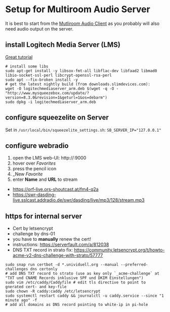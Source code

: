 # Setup for Multiroom Audio Server

It is best to start from the [Mutliroom Audio Client](../pi-setup-client/README.md) as you probably will also need audio output on the server.

## install Logitech Media Server (LMS)

[Great tutorial](http://www.gerrelt.nl/RaspberryPi/wordpress/tutorial-stand-alone-squeezebox-server-and-player-for-bbq/#Installing_LMS_squeezebox_server)

```
# install some libs
sudo apt-get install -y libsox-fmt-all libflac-dev libfaad2 libmad0 libio-socket-ssl-perl libcrypt-openssl-rsa-perl
sudo apt --fix-broken install -y
# get the latest nightly build (from downloads.slimdevices.com):
wget -O logitechmediaserver_arm.deb $(wget -q -O - "http://www.mysqueezebox.com/update/?version=8.3.0&revision=1&geturl=1&os=debarm")
sudo dpkg -i logitechmediaserver_arm.deb
```

## configure squeezelite on Server

Set in `/usr/local/bin/squeezelite_settings.sh`: `SB_SERVER_IP="127.0.0.1"`

## configure webradio

1. open the LMS web-UI: http://<rasp-ip>:9000
1. hover over _Favorites_
1. press the pencil icon
1. _New _Favorite_
1. enter **Name** and **URL** to stream

- https://orf-live.ors-shoutcast.at/fm4-q2a
- https://swr-dasding-live.sslcast.addradio.de/swr/dasding/live/mp3/128/stream.mp3

## https for internal server

- Cert by letsencrypt
- challenge by dns-01
- you have to **manually** renew the cert!
- instructions: https://serverfault.com/a/812038
- DNS TXT record in strato fix: https://community.letsencrypt.org/t/howto-acme-v2-dns-challenge-with-strato/57777

```
sudo snap run certbot -d *.unividuell.org --manual --preferred-challenges dns certonly
# add DNS TXT record to strato (use as key only `_acme-challenge` at "TXT und CNAME Records inklusive SPF und DKIM Einstellungen")
sudo vim /etc/caddy/Caddyfile # edit tls directive to point to gnerated cert- and key-file 
sudo chown -R caddy:caddy /etc/letsencrypt
sudo systemctl restart caddy && journalctl -u caddy.service --since "1 minute ago" -f
# add all domains as DNS record pointing to white-ip in pi-hole
```